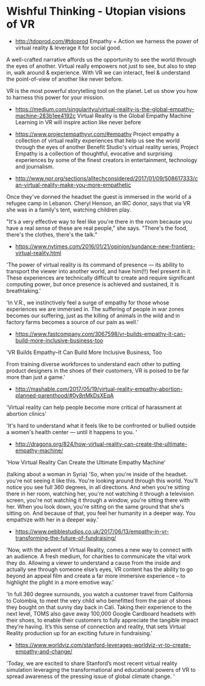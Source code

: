 # Wishful Thinking - Utopian visions of VR

- http://tdoprod.com/#tdoprod
Empathy + Action
we harness the power of virtual reality & leverage it for social good.

A well-crafted narrative affords us the opportunity to see the world through the eyes of another.  Virtual really empowers not just to see, but also to step in, walk around & experience.  With VR  we can interact, feel & understand the point-of-view of another like never before.

VR is the most powerful storytelling tool on the planet.  Let us show you how to harness this power for your mission.

- https://medium.com/singularityu/virtual-reality-is-the-global-empathy-machine-283b1ee4192c
Virtual Reality is the Global Empathy Machine
Learning in VR will inspire action like never before

- https://www.projectempathyvr.com/#empathy
Project empathy
a collection of virtual reality experiences that help us see the world through the eyes of another
Benefit Studio's virtual reality series, Project Empathy is a collection of thoughtful, evocative and surprising experiences by some of the finest creators in entertainment, technology and journalism.

- http://www.npr.org/sections/alltechconsidered/2017/01/09/508617333/can-virtual-reality-make-you-more-empathetic

Once they've donned the headset the guest is immersed in the world of a refugee camp in Lebanon. Cheryl Henson, an IRC donor, says that via VR she was in a family's tent, watching children play.

"It's a very effective way to feel like you're there in the room because you have a real sense of these are real people," she says. "There's the food, there's the clothes, there's the talk."

- https://www.nytimes.com/2016/01/21/opinion/sundance-new-frontiers-virtual-reality.html

'The power of virtual reality is its command of presence — its ability to transport the viewer into another world, and have him(!!) feel present in it. These experiences are technically difficult to create and require significant computing power, but once presence is achieved and sustained, it is breathtaking.'

'In V.R., we instinctively feel a surge of empathy for those whose experiences we are immersed in. The suffering of people in war zones becomes our suffering, just as the killing of animals in the wild and in factory farms becomes a source of our pain as well.'

- https://www.fastcompany.com/3067598/vr-builds-empathy-it-can-build-more-inclusive-business-too

'VR Builds Empathy–It Can Build More Inclusive Business, Too

From training diverse workforces to understand each other to putting product designers in the shoes of their customers, VR is poised to be far more than just a game.'

- http://mashable.com/2017/05/19/virtual-reality-empathy-abortion-planned-parenthood/#0y8nMkDsXEqA

'Virtual reality can help people become more critical of harassment at abortion clinics'

'It's hard to understand what it feels like to be confronted or bullied outside a women's health center — until it happens to you. '

- http://dragons.org/824/how-virtual-reality-can-create-the-ultimate-empathy-machine/

'How Virtual Reality Can Create the Ultimate Empathy Machine'

(talking about a woman in Syria) 'So, when you're inside of the headset. you're not seeing it like this. You're looking around through this world. You'll notice you see full 360 degrees, in all directions. And when you're sitting there in her room, watching her, you're not watching it through a television screen, you're not watching it through a window, you're sitting there with her. When you look down, you're sitting on the same ground that she's sitting on. And because of that, you feel her humanity in a deeper way. You empathize with her in a deeper way.'

- https://www.pebblestudios.co.uk/2017/06/13/empathy-in-vr-transforming-the-future-of-fundraising/

'Now, with the advent of Virtual Reality, comes a new way to connect with an audience. A fresh medium, for charities to communicate the vital work they do. Allowing a viewer to understand a cause from the inside and actually see through someone else’s eyes, VR content has the ability to go beyond an appeal film and create a far more immersive experience – to highlight the plight in a more emotive way.'

'In full 360 degree surrounds, you watch a customer travel from California to Colombia, to meet the very child who benefitted from the pair of shoes they bought on that sunny day back in Cali. Taking their experience to the next level, TOMS also gave away 100,000 Google Cardboard headsets with their shoes, to enable their customers to fully appreciate the tangible impact they’re having. It’s this sense of connection and reality, that sets Virtual Reality production up for an exciting future in fundraising.'

- https://www.worldviz.com/stanford-leverages-worldviz-vr-to-create-empathy-and-change/

'Today, we are excited to share Stanford’s most recent virtual reality simulation leveraging the transformational and educational powers of VR to spread awareness of the pressing issue of global climate change. '
